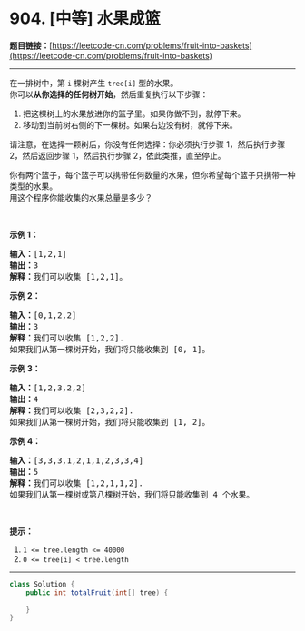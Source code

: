 # 904. [中等] 水果成篮

**题目链接：**[https://leetcode-cn.com/problems/fruit-into-baskets](https://leetcode-cn.com/problems/fruit-into-baskets)

---

<div class="content__1Y2H">
 <div class="notranslate">
  <p>在一排树中，第 <code>i</code> 棵树产生&nbsp;<code>tree[i]</code> 型的水果。<br> 你可以<strong>从你选择的任何树开始</strong>，然后重复执行以下步骤：</p> 
  <ol> 
   <li>把这棵树上的水果放进你的篮子里。如果你做不到，就停下来。</li> 
   <li>移动到当前树右侧的下一棵树。如果右边没有树，就停下来。</li> 
  </ol> 
  <p>请注意，在选择一颗树后，你没有任何选择：你必须执行步骤 1，然后执行步骤 2，然后返回步骤 1，然后执行步骤 2，依此类推，直至停止。</p> 
  <p>你有两个篮子，每个篮子可以携带任何数量的水果，但你希望每个篮子只携带一种类型的水果。<br> 用这个程序你能收集的水果总量是多少？</p> 
  <p>&nbsp;</p> 
  <p><strong>示例 1：</strong></p> 
  <pre class="language-text"><strong>输入：</strong>[1,2,1]
<strong>输出：</strong>3
<strong>解释：</strong>我们可以收集 [1,2,1]。
</pre> 
  <p><strong>示例 2：</strong></p> 
  <pre class="language-text"><strong>输入：</strong>[0,1,2,2]
<strong>输出：</strong>3
<strong>解释：</strong>我们可以收集 [1,2,2].
如果我们从第一棵树开始，我们将只能收集到 [0, 1]。
</pre> 
  <p><strong>示例 3：</strong></p> 
  <pre class="language-text"><strong>输入：</strong>[1,2,3,2,2]
<strong>输出：</strong>4
<strong>解释：</strong>我们可以收集 [2,3,2,2].
如果我们从第一棵树开始，我们将只能收集到 [1, 2]。
</pre> 
  <p><strong>示例 4：</strong></p> 
  <pre class="language-text"><strong>输入：</strong>[3,3,3,1,2,1,1,2,3,3,4]
<strong>输出：</strong>5
<strong>解释：</strong>我们可以收集 [1,2,1,1,2].
如果我们从第一棵树或第八棵树开始，我们将只能收集到 4 个水果。
</pre> 
  <p>&nbsp;</p> 
  <p><strong>提示：</strong></p> 
  <ol> 
   <li><code>1 &lt;= tree.length &lt;= 40000</code></li> 
   <li><code>0 &lt;= tree[i] &lt; tree.length</code></li> 
  </ol> 
 </div>
</div>

---

```java
class Solution {
    public int totalFruit(int[] tree) {
        
    }
}
```